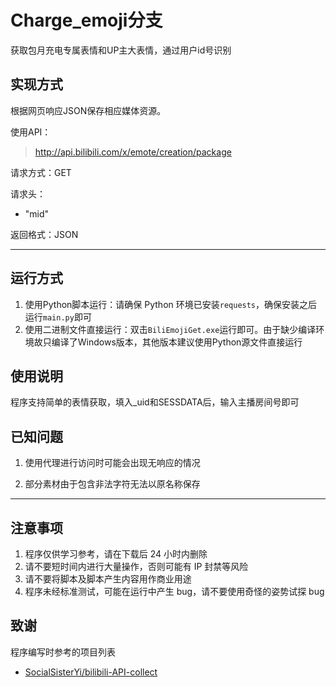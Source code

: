 # Charge_emoji分支

获取包月充电专属表情和UP主大表情，通过用户id号识别

## 实现方式

根据网页响应JSON保存相应媒体资源。

使用API：

> http://api.bilibili.com/x/emote/creation/package

请求方式：GET

请求头：

- "mid"

返回格式：JSON

---

## 运行方式

1. 使用Python脚本运行：请确保 Python 环境已安装`requests`，确保安装之后运行`main.py`即可
2. 使用二进制文件直接运行：双击`BiliEmojiGet.exe`运行即可。由于缺少编译环境故只编译了Windows版本，其他版本建议使用Python源文件直接运行

## 使用说明

程序支持简单的表情获取，填入_uid和SESSDATA后，输入主播房间号即可

## 已知问题

1. 使用代理进行访问时可能会出现无响应的情况

2. 部分素材由于包含非法字符无法以原名称保存

---

## 注意事项

1. 程序仅供学习参考，请在下载后 24 小时内删除
2. 请不要短时间内进行大量操作，否则可能有 IP 封禁等风险
3. 请不要将脚本及脚本产生内容用作商业用途
4. 程序未经标准测试，可能在运行中产生 bug，请不要使用奇怪的姿势试探 bug

## 致谢

程序编写时参考的项目列表

- [SocialSisterYi/bilibili-API-collect](https://github.com/SocialSisterYi/bilibili-API-collect)